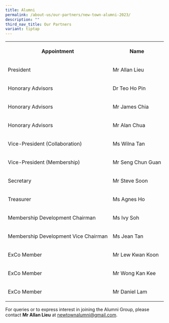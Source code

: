 ```yaml
---
title: Alumni
permalink: /about-us/our-partners/new-town-alumni-2023/
description: ""
third_nav_title: Our Partners
variant: tiptap
---
```

<table style="minWidth: 50px">
<colgroup>
<col>
<col>
</colgroup>
<tbody>
<tr>
<th rowspan="1" colspan="1">
<p>Appointment</p>
</th>
<th rowspan="1" colspan="1">
<p>Name</p>
</th>
</tr>
<tr>
<td rowspan="1" colspan="1">
<p>President</p>
</td>
<td rowspan="1" colspan="1">
<p>Mr Allan Lieu</p>
</td>
</tr>
<tr>
<td rowspan="1" colspan="1">
<p>Honorary Advisors</p>
</td>
<td rowspan="1" colspan="1">
<p>Dr Teo Ho Pin</p>
</td>
</tr>
<tr>
<td rowspan="1" colspan="1">
<p>Honorary Advisors</p>
</td>
<td rowspan="1" colspan="1">
<p>Mr James Chia</p>
</td>
</tr>
<tr>
<td rowspan="1" colspan="1">
<p>Honorary Advisors</p>
</td>
<td rowspan="1" colspan="1">
<p>Mr Alan Chua</p>
</td>
</tr>
<tr>
<td rowspan="1" colspan="1">
<p>Vice-President (Collaboration)</p>
</td>
<td rowspan="1" colspan="1">
<p>Ms Wilna Tan</p>
</td>
</tr>
<tr>
<td rowspan="1" colspan="1">
<p>Vice-President (Membership)</p>
</td>
<td rowspan="1" colspan="1">
<p>Mr Seng Chun Guan</p>
</td>
</tr>
<tr>
<td rowspan="1" colspan="1">
<p>Secretary</p>
</td>
<td rowspan="1" colspan="1">
<p>Mr Steve Soon</p>
</td>
</tr>
<tr>
<td rowspan="1" colspan="1">
<p>Treasurer</p>
</td>
<td rowspan="1" colspan="1">
<p>Ms Agnes Ho</p>
</td>
</tr>
<tr>
<td rowspan="1" colspan="1">
<p>Membership Development Chairman</p>
</td>
<td rowspan="1" colspan="1">
<p>Ms Ivy Soh</p>
</td>
</tr>
<tr>
<td rowspan="1" colspan="1">
<p>Membership Development Vice Chairman</p>
</td>
<td rowspan="1" colspan="1">
<p>Ms Jean Tan</p>
</td>
</tr>
<tr>
<td rowspan="1" colspan="1">
<p>ExCo Member</p>
</td>
<td rowspan="1" colspan="1">
<p>Mr Lew Kwan Koon</p>
</td>
</tr>
<tr>
<td rowspan="1" colspan="1">
<p>ExCo Member</p>
</td>
<td rowspan="1" colspan="1">
<p>Mr Wong Kan Kee</p>
</td>
</tr>
<tr>
<td rowspan="1" colspan="1">
<p>ExCo Member</p>
</td>
<td rowspan="1" colspan="1">
<p>Mr Daniel Lam</p>
</td>
</tr>
</tbody>
</table>
<p>For queries or to express interest in joining the Alumni Group, please
contact <strong>Mr Allan Lieu</strong> at <a href="mailto:newtownalumni@gmail.com" rel="noopener noreferrer nofollow" target="_blank">newtownalumni@gmail.com</a>.</p>